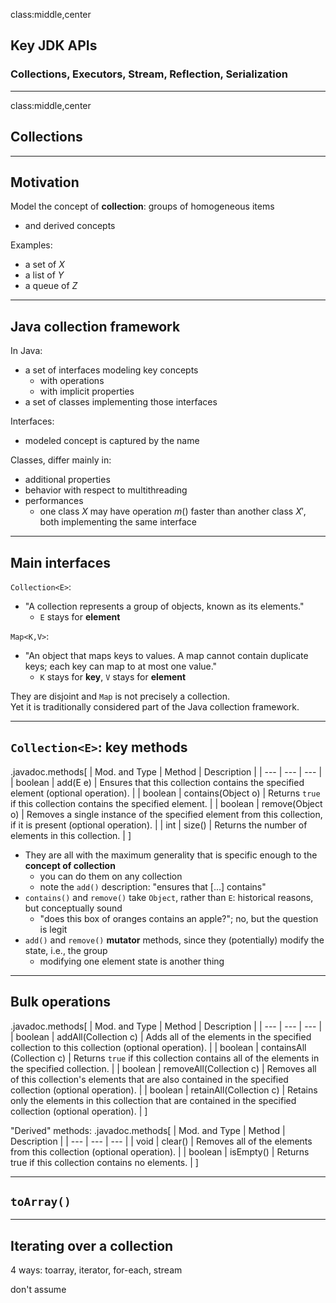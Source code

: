 class:middle,center

## Key JDK APIs

### Collections, Executors, Stream, Reflection, Serialization

---

class:middle,center

## Collections

---

## Motivation

Model the concept of **collection**: groups of homogeneous items
- and derived concepts

Examples:
- a set of $X$
- a list of $Y$
- a queue of $Z$

---

## Java collection framework

In Java:

- a set of interfaces modeling key concepts
  - with operations
  - with implicit properties
- a set of classes implementing those interfaces

Interfaces:
- modeled concept is captured by the name

Classes, differ mainly in:
- additional properties
- behavior with respect to multithreading
- performances
  - one class $X$ may have operation $m()$ faster than another class $X'$, both implementing the same interface

---

## Main interfaces

`Collection<E>`:
- "A collection represents a group of objects, known as its elements."
  - `E` stays for **element**

`Map<K,V>`:
- "An object that maps keys to values. A map cannot contain duplicate keys; each key can map to at most one value."
  - `K` stays for **key**, `V` stays for **element**

They are disjoint and `Map` is not precisely a collection.  
Yet it is traditionally considered part of the Java collection framework.

---

## `Collection<E>`: key methods

.javadoc.methods[
| Mod. and Type | Method | Description |
| --- | --- | --- |
| boolean | add​(E e) | Ensures that this collection contains the specified element (optional operation). |
| boolean | contains​(Object o) | Returns `true` if this collection contains the specified element. |
| boolean | remove​(Object o) | Removes a single instance of the specified element from this collection, if it is present (optional operation). |
| int | size() | Returns the number of elements in this collection. |
]

- They are all with the maximum generality that is specific enough to the **concept of collection**
  - you can do them on any collection
  - note the `add()` description: "ensures that [...] contains"
- `contains()` and `remove()` take `Object`, rather than `E`: historical reasons, but conceptually sound
  - "does this box of oranges contains an apple?"; no, but the question is legit
- `add()` and `remove()` **mutator** methods, since they (potentially) modify the state, i.e., the group
  - modifying one element state is another thing
---

## Bulk operations

.javadoc.methods[
| Mod. and Type | Method | Description |
| --- | --- | --- |
| boolean | addAll​(Collection<? extends E> c) | Adds all of the elements in the specified collection to this collection (optional operation). |
| boolean | containsAll​(Collection<?> c) | Returns `true` if this collection contains all of the elements in the specified collection. |
| boolean | removeAll​(Collection<?> c) | Removes all of this collection's elements that are also contained in the specified collection (optional operation). |
| boolean | retainAll​(Collection<?> c) | Retains only the elements in this collection that are contained in the specified collection (optional operation). |
]

"Derived" methods:
.javadoc.methods[
| Mod. and Type | Method | Description |
| --- | --- | --- |
| void | clear() | Removes all of the elements from this collection (optional operation). |
| boolean | isEmpty() | Returns true if this collection contains no elements. |
]

---

## `toArray()`

---

## Iterating over a collection

4 ways: toarray, iterator, for-each, stream

don't assume

<!--
- collections
- use in code:
  - use always the most general type
- mention to other libraries with useful methods related to colelctions: guava and apache commons
- executors
- streams
- reflection
- serialization -->
